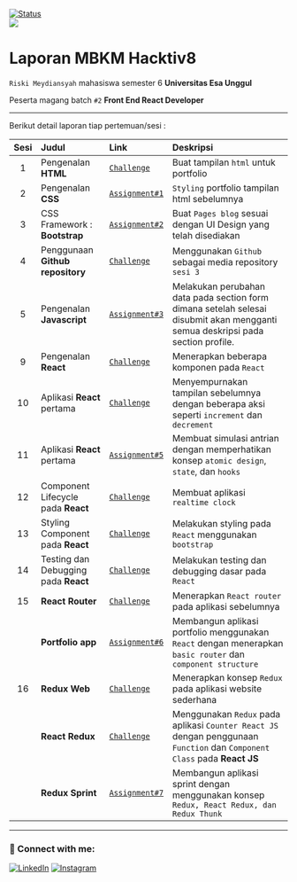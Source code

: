[![Status](https://img.shields.io/badge/Status-dev-orange.svg)](https://shields.io/)
<br>
![](https://img.shields.io/badge/Code-React-informational?style=flat&logo=react&color=61DAFB)

# Laporan MBKM Hacktiv8

`Riski Meydiansyah` mahasiswa semester 6 **Universitas Esa Unggul**

Peserta magang batch `#2` **Front End React Developer**

---

Berikut detail laporan tiap pertemuan/sesi :

| Sesi | Judul                                | Link                                                | Deskripsi                                                                                                                       |
| :--: | :----------------------------------- | :-------------------------------------------------- | :------------------------------------------------------------------------------------------------------------------------------ |
|  1   | Pengenalan **HTML**                  | [`Challenge`](/s1/index.html)                       | Buat tampilan `html` untuk portfolio                                                                                            |
|  2   | Pengenalan **CSS**                   | [`Assignment#1`](/s2/index.html)                    | `Styling` portfolio tampilan html sebelumnya                                                                                    |
|  3   | CSS Framework : **Bootstrap**        | [`Assignment#2`](/s3/index.html)                    | Buat `Pages blog` sesuai dengan UI Design yang telah disediakan                                                                 |
|  4   | Penggunaan **Github repository**     | [`Challenge`](/s3/index.html)                       | Menggunakan `Github` sebagai media repository `sesi 3`                                                                          |
|  5   | Pengenalan **Javascript**            | [`Assignment#3`](/s5/index.html)                    | Melakukan perubahan data pada section form dimana setelah selesai disubmit akan mengganti semua deskripsi pada section profile. |
|  9   | Pengenalan **React**                 | [`Challenge`](/react/s9/react-with-webpack)         | Menerapkan beberapa komponen pada `React`                                                                                       |
|  10  | Aplikasi **React** pertama           | [`Challenge`](/react/s10&s11/)                      | Menyempurnakan tampilan sebelumnya dengan beberapa aksi seperti `increment` dan `decrement`                                     |
|  11  | Aplikasi **React** pertama           | [`Assignment#5`](/react/s10&s11/src/components/s11) | Membuat simulasi antrian dengan memperhatikan konsep `atomic design`, `state`, dan `hooks`                                      |
|  12  | Component Lifecycle pada **React**   | [`Challenge`](/react/s12)                           | Membuat aplikasi `realtime clock`                                                                                               |
|  13  | Styling Component pada **React**     | [`Challenge`](/react/s13)                           | Melakukan styling pada `React` menggunakan `bootstrap`                                                                          |
|  14  | Testing dan Debugging pada **React** | [`Challenge`](/react/s14)                           | Melakukan testing dan debugging dasar pada `React`                                                                              |
|  15  | **React Router**                     | [`Challenge`](/react/s15/react-router-dom)          | Menerapkan `React router` pada aplikasi sebelumnya                                                                              |
|      | **Portfolio app**                    | [`Assignment#6`](/react/s15/portfolio)              | Membangun aplikasi portfolio menggunakan `React` dengan menerapkan `basic router` dan `component structure`                     |
|  16  | **Redux Web**                        | [`Challenge`](/react/s16/redux-web)                 | Menerapkan konsep `Redux` pada aplikasi website sederhana                                                                       |
|      | **React Redux**                      | [`Challenge`](/react/s16/react-redux)               | Menggunakan `Redux` pada aplikasi `Counter React JS` dengan penggunaan `Function` dan `Component Class` pada **React JS**       |
|      | **Redux Sprint**                     | [`Assignment#7`](/react/s16/react-sprint)           | Membangun aplikasi sprint dengan menggunakan konsep `Redux, React Redux, dan Redux Thunk`                                       |

---

### 🤝 Connect with me:

[![LinkedIn](https://img.shields.io/badge/linkedin-%230077B5.svg?style=for-the-badge&logo=linkedin&logoColor=white)](https://www.linkedin.com/in/meydiansyah/)
[![Instagram](https://img.shields.io/badge/Instagram-%23E4405F.svg?style=for-the-badge&logo=Instagram&logoColor=white)](https://www.instagram.com/meydiansyah__/)
